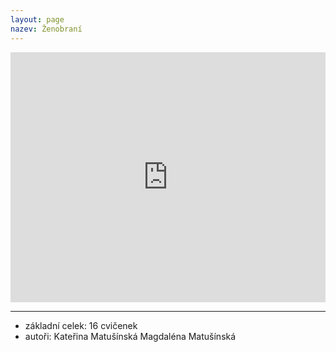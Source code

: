 ```yaml
---
layout: page
nazev: Ženobraní
---
```


<iframe width="100%" height="400" src="https://www.youtube.com/embed/UMVaeYp7heo" frameborder="0" allowfullscreen></iframe>

---

* základní celek: 16 cvičenek
* autoři: Kateřina Matušínská Magdaléna Matušínská
